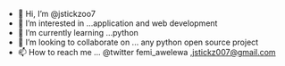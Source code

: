 - 👋 Hi, I’m @jstickzoo7
- 👀 I’m interested in ...application and web development 
- 🌱 I’m currently learning ...python 
- 💞️ I’m looking to collaborate on ... any python open source project 
- 📫 How to reach me ... @twitter femi_awelewa ,jstickz007@gmail.com

<!---
jstickzoo7/jstickzoo7 is a ✨ special ✨ repository because its `README.md` (this file) appears on your GitHub profile.
You can click the Preview link to take a look at your changes.
--->
